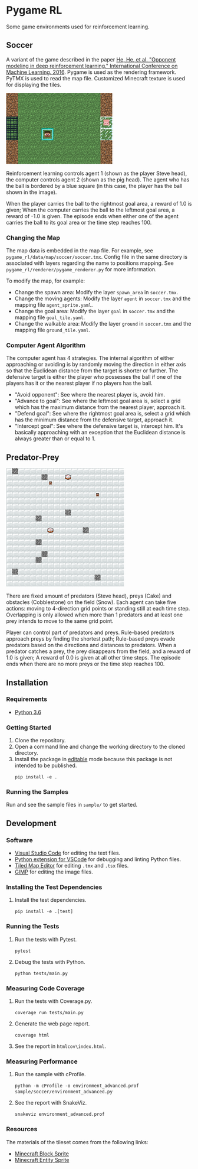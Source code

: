 # Pygame RL

Some game environments used for reinforcement learning.

## Soccer

A variant of the game described in the paper [He, He, et al. "Opponent modeling in deep reinforcement learning." International Conference on Machine Learning. 2016](https://www.umiacs.umd.edu/~hal/docs/daume16opponent.pdf). Pygame is used as the rendering framework. PyTMX is used to read the map file. Customized Minecraft texture is used for displaying the tiles.

![screenshot](docs/screenshot_soccer.png "Soccer Screenshot")

Reinforcement learning controls agent 1 (shown as the player Steve head), the computer controls agent 2 (shown as the pig head). The agent who has the ball is bordered by a blue square (in this case, the player has the ball shown in the image).

When the player carries the ball to the rightmost goal area, a reward of 1.0 is given; When the computer carries the ball to the leftmost goal area, a reward of -1.0 is given. The episode ends when either one of the agent carries the ball to its goal area or the time step reaches 100.

### Changing the Map

The map data is embedded in the map file. For example, see `pygame_rl/data/map/soccer/soccer.tmx`. Config file in the same directory is associated with layers regarding the name to positions mapping. See `pygame_rl/renderer/pygame_renderer.py` for more information.

To modify the map, for example:

* Change the spawn area: Modify the layer `spawn_area` in `soccer.tmx`.
* Change the moving agents: Modify the layer `agent` in `soccer.tmx` and the mapping file `agent_sprite.yaml`.
* Change the goal area: Modify the layer `goal` in `soccer.tmx` and the mapping file `goal_tile.yaml`.
* Change the walkable area: Modify the layer `ground` in `soccer.tmx` and the mapping file `ground_tile.yaml`.

### Computer Agent Algorithm

The computer agent has 4 strategies. The internal algorithm of either approaching or avoiding is by randomly moving the direction in either axis so that the Euclidean distance from the target is shorter or further. The defensive target is either the player who possesses the ball if one of the players has it or the nearest player if no players has the ball.

* "Avoid opponent": See where the nearest player is, avoid him.
* "Advance to goal": See where the leftmost goal area is, select a grid which has the maximum distance from the nearest player, approach it.
* "Defend goal": See where the rightmost goal area is, select a grid which has the minimum distance from the defensive target, approach it.
* "Intercept goal": See where the defensive target is, intercept him. It's basically approaching with an exception that the Euclidean distance is always greater than or equal to 1.

## Predator-Prey

![screenshot](docs/screenshot_predator_prey.png "Predator-prey Screenshot")

There are fixed amount of predators (Steve head), preys (Cake) and obstacles (Cobblestone) on the field (Snow). Each agent can take five actions: moving to 4-direction grid points or standing still at each time step. Overlapping is only allowed when more than 1 predators and at least one prey intends to move to the same grid point.

Player can control part of predators and preys. Rule-based predators approach preys by finding the shortest path; Rule-based preys evade predators based on the directions and distances to predators. When a predator catches a prey, the prey disappears from the field, and a reward of 1.0 is given; A reward of 0.0 is given at all other time steps. The episode ends when there are no more preys or the time step reaches 100.

## Installation

### Requirements

* [Python 3.6](https://www.continuum.io/)

### Getting Started

1. Clone the repository.
2. Open a command line and change the working directory to the cloned directory.
3. Install the package in [editable](https://pip.pypa.io/en/stable/reference/pip_install/#editable-installs) mode because this package is not intended to be published.
    ```shell
    pip install -e .
    ```

### Running the Samples

Run and see the sample files in `sample/` to get started.

## Development

### Software

* [Visual Studio Code](https://code.visualstudio.com/) for editing the text files.
* [Python extension for VSCode](https://marketplace.visualstudio.com/items?itemName=donjayamanne.python) for debugging and linting Python files.
* [Tiled Map Editor](http://www.mapeditor.org/) for editing `.tmx` and `.tsx` files.
* [GIMP](https://www.gimp.org/) for editing the image files.

### Installing the Test Dependencies

1. Install the test dependencies.
    ```shell
    pip install -e .[test]
    ```

### Running the Tests

1. Run the tests with Pytest.
    ```shell
    pytest
    ```
2. Debug the tests with Python.
    ```shell
    python tests/main.py
    ```

### Measuring Code Coverage

1. Run the tests with Coverage.py.
    ```shell
    coverage run tests/main.py
    ```
2. Generate the web page report.
    ```shell
    coverage html
    ```
3. See the report in `htmlcov\index.html`.

### Measuring Performance

1. Run the sample with cProfile.
    ```shell
    python -m cProfile -o environment_advanced.prof sample/soccer/environment_advanced.py
    ```
2. See the report with SnakeViz.
    ```shell
    snakeviz environment_advanced.prof
    ```

### Resources

The materials of the tileset comes from the following links:

* [Minecraft Block Sprite](http://minecraft.gamepedia.com/index.php?title=File:BlockCSS.png)
* [Minecraft Entity Sprite](https://minecraft.gamepedia.com/index.php?title=File:EntityCSS.png)